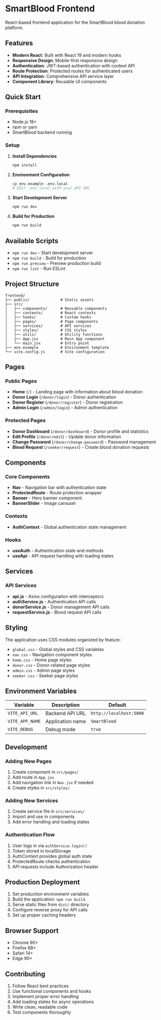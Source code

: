 # SmartBlood Frontend

React-based frontend application for the SmartBlood blood donation platform.

## Features

- **Modern React**: Built with React 19 and modern hooks
- **Responsive Design**: Mobile-first responsive design
- **Authentication**: JWT-based authentication with context API
- **Route Protection**: Protected routes for authenticated users
- **API Integration**: Comprehensive API service layer
- **Component Library**: Reusable UI components

## Quick Start

### Prerequisites
- Node.js 18+
- npm or yarn
- SmartBlood backend running

### Setup

1. **Install Dependencies**
   ```bash
   npm install
   ```

2. **Environment Configuration**
   ```bash
   cp env.example .env.local
   # Edit .env.local with your API URL
   ```

3. **Start Development Server**
   ```bash
   npm run dev
   ```

4. **Build for Production**
   ```bash
   npm run build
   ```

## Available Scripts

- `npm run dev` - Start development server
- `npm run build` - Build for production
- `npm run preview` - Preview production build
- `npm run lint` - Run ESLint

## Project Structure

```
frontend/
├── public/              # Static assets
├── src/
│   ├── components/      # Reusable components
│   ├── contexts/        # React contexts
│   ├── hooks/           # Custom hooks
│   ├── pages/           # Page components
│   ├── services/        # API services
│   ├── styles/          # CSS styles
│   ├── utils/           # Utility functions
│   ├── App.jsx          # Main App component
│   └── main.jsx         # Entry point
├── env.example          # Environment template
└── vite.config.js       # Vite configuration
```

## Pages

### Public Pages
- **Home** (`/`) - Landing page with information about blood donation
- **Donor Login** (`/donor/login`) - Donor authentication
- **Donor Register** (`/donor/register`) - Donor registration
- **Admin Login** (`/admin/login`) - Admin authentication

### Protected Pages
- **Donor Dashboard** (`/donor/dashboard`) - Donor profile and statistics
- **Edit Profile** (`/donor/edit`) - Update donor information
- **Change Password** (`/donor/change-password`) - Password management
- **Blood Request** (`/seeker/request`) - Create blood donation requests

## Components

### Core Components
- **Nav** - Navigation bar with authentication state
- **ProtectedRoute** - Route protection wrapper
- **Banner** - Hero banner component
- **BannerSlider** - Image carousel

### Contexts
- **AuthContext** - Global authentication state management

### Hooks
- **useAuth** - Authentication state and methods
- **useApi** - API request handling with loading states

## Services

### API Services
- **api.js** - Axios configuration with interceptors
- **authService.js** - Authentication API calls
- **donorService.js** - Donor management API calls
- **requestService.js** - Blood request API calls

## Styling

The application uses CSS modules organized by feature:
- `global.css` - Global styles and CSS variables
- `nav.css` - Navigation component styles
- `home.css` - Home page styles
- `donor.css` - Donor-related page styles
- `admin.css` - Admin page styles
- `seeker.css` - Seeker page styles

## Environment Variables

| Variable | Description | Default |
|----------|-------------|---------|
| `VITE_API_URL` | Backend API URL | `http://localhost:5000` |
| `VITE_APP_NAME` | Application name | `SmartBlood` |
| `VITE_DEBUG` | Debug mode | `true` |

## Development

### Adding New Pages
1. Create component in `src/pages/`
2. Add route in `App.jsx`
3. Add navigation link in `Nav.jsx` if needed
4. Create styles in `src/styles/`

### Adding New Services
1. Create service file in `src/services/`
2. Import and use in components
3. Add error handling and loading states

### Authentication Flow
1. User logs in via `authService.login()`
2. Token stored in localStorage
3. AuthContext provides global auth state
4. ProtectedRoute checks authentication
5. API requests include Authorization header

## Production Deployment

1. Set production environment variables
2. Build the application: `npm run build`
3. Serve static files from `dist/` directory
4. Configure reverse proxy for API calls
5. Set up proper caching headers

## Browser Support

- Chrome 90+
- Firefox 88+
- Safari 14+
- Edge 90+

## Contributing

1. Follow React best practices
2. Use functional components and hooks
3. Implement proper error handling
4. Add loading states for async operations
5. Write clean, readable code
6. Test components thoroughly